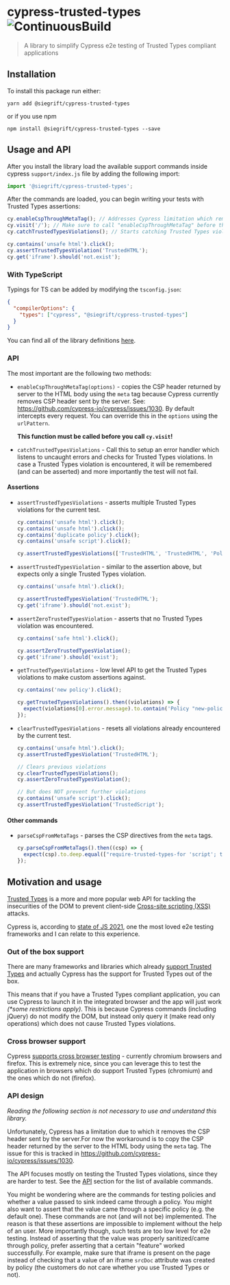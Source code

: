 # cypress-trusted-types ![ContinuousBuild](https://github.com/siegrift/cypress-trusted-types/actions/workflows/main.yml/badge.svg?branch=main)

> A library to simplify Cypress e2e testing of Trusted Types compliant applications

## Installation

To install this package run either:

`yarn add @siegrift/cypress-trusted-types`

or if you use npm

`npm install @siegrift/cypress-trusted-types --save`

## Usage and API

After you install the library load the available support commands inside cypress `support/index.js` file by adding the
following import:

```js
import '@siegrift/cypress-trusted-types';
```

After the commands are loaded, you can begin writing your tests with Trusted Types assertions:

```js
cy.enableCspThroughMetaTag(); // Addresses Cypress limitation which removes CSP from response headers
cy.visit('/'); // Make sure to call "enableCspThroughMetaTag" before the site is visited
cy.catchTrustedTypesViolations(); // Starts catching Trusted Types violations

cy.contains('unsafe html').click();
cy.assertTrustedTypesViolation('TrustedHTML');
cy.get('iframe').should('not.exist');
```

### With TypeScript

Typings for TS can be added by modifying the `tsconfig.json`:

```json
{
  "compilerOptions": {
    "types": ["cypress", "@siegrift/cypress-trusted-types"]
  }
}
```

You can find all of the library definitions
[here](https://github.com/Siegrift/cypress-trusted-types/blob/main/src/index.d.ts).

### API

The most important are the following two methods:

- `enableCspThroughMetaTag(options)` - copies the CSP header returned by server to the HTML body using the `meta` tag
  because Cypress currently removes CSP header sent by the server. See:
  https://github.com/cypress-io/cypress/issues/1030. By default intercepts every request. You can override this in the
  `options` using the `urlPattern`.

  **This function must be called before you call `cy.visit`!**

- `catchTrustedTypesViolations` - Call this to setup an error handler which listens to uncaught errors and checks for
  Trusted Types violations. In case a Trusted Types violation is encountered, it will be remembered (and can be
  asserted) and more importantly the test will not fail.

#### Assertions

- `assertTrustedTypesViolations` - asserts multiple Trusted Types violations for the current test.

  ```js
  cy.contains('unsafe html').click();
  cy.contains('unsafe html').click();
  cy.contains('duplicate policy').click();
  cy.contains('unsafe script').click();

  cy.assertTrustedTypesViolations(['TrustedHTML', 'TrustedHTML', 'PolicyCreation', 'TrustedScript']);
  ```

- `assertTrustedTypesViolation` - similar to the assertion above, but expects only a single Trusted Types violation.

  ```js
  cy.contains('unsafe html').click();

  cy.assertTrustedTypesViolation('TrustedHTML');
  cy.get('iframe').should('not.exist');
  ```

- `assertZeroTrustedTypesViolation` - asserts that no Trusted Types violation was encountered.

  ```js
  cy.contains('safe html').click();

  cy.assertZeroTrustedTypesViolation();
  cy.get('iframe').should('exist');
  ```

- `getTrustedTypesViolations` - low level API to get the Trusted Types violations to make custom assertions against.

  ```js
  cy.contains('new policy').click();

  cy.getTrustedTypesViolations().then((violations) => {
    expect(violations[0].error.message).to.contain('Policy "new-policy" disallowed.');
  });
  ```

- `clearTrustedTypesViolations` - resets all violations already encountered by the current test.

  ```js
  cy.contains('unsafe html').click();
  cy.assertTrustedTypesViolation('TrustedHTML');

  // Clears previous violations
  cy.clearTrustedTypesViolations();
  cy.assertZeroTrustedTypesViolation();

  // But does NOT prevent further violations
  cy.contains('unsafe script').click();
  cy.assertTrustedTypesViolation('TrustedScript');
  ```

#### Other commands

- `parseCspFromMetaTags` - parses the CSP directives from the `meta` tags.

  ```js
  cy.parseCspFromMetaTags().then((csp) => {
    expect(csp).to.deep.equal(["require-trusted-types-for 'script'; trusted-types my-policy other-policy;"]);
  });
  ```

## Motivation and usage

[Trusted Types](https://developer.mozilla.org/en-US/docs/Web/API/Trusted_Types_API) is a more and more popular web API
for tackling the insecurities of the DOM to prevent client-side
[Cross-site scripting (XSS)](https://developer.mozilla.org/en-US/docs/Glossary/Cross-site_scripting) attacks.

Cypress is, according to [state of JS 2021](https://2021.stateofjs.com/en-US/libraries/testing), one the most loved e2e
testing frameworks and I can relate to this experience.

### Out of the box support

There are many frameworks and libraries which already
[support Trusted Types](https://github.com/w3c/webappsec-trusted-types/wiki/Integrations) and actually Cypress has the
support for Trusted Types out of the box.

This means that if you have a Trusted Types compliant application, you can use Cypress to launch it in the integrated
browser and the app will just work _(\*some restrictions apply)_. This is because Cypress commands (including jQuery) do
not modify the DOM, but instead only query it (make read only operations) which does not cause Trusted Types violations.

### Cross browser support

Cypress [supports cross browser testing](https://docs.cypress.io/guides/guides/cross-browser-testing) - currently
chromium browsers and firefox. This is extremely nice, since you can leverage this to test the application in browsers
which do support Trusted Types (chromium) and the ones which do not (firefox).

### API design

_Reading the following section is not necessary to use and understand this library._

Unfortunately, Cypress has a limitation due to which it removes the CSP header sent by the server.For now the workaround
is to copy the CSP header returned by the server to the HTML body using the `meta` tag. The issue for this is tracked in
https://github.com/cypress-io/cypress/issues/1030.

The API focuses mostly on testing the Trusted Types violations, since they are harder to test. See the [API](#api)
section for the list of available commands.

You might be wondering where are the commands for testing policies and whether a value passed to sink indeed came
through a policy. You might also want to assert that the value came through a specific policy (e.g. the default one).
These commands are not (and will not be) implemented. The reason is that these assertions are impossible to implement
without the help of an user. More importantly though, such tests are too low level for e2e testing. Instead of asserting
that the value was properly sanitized/came through policy, prefer asserting that a certain "feature" worked
successfully. For example, make sure that iframe is present on the page instead of checking that a value of an iframe
`srcDoc` attribute was created by policy (the customers do not care whether you use Trusted Types or not).
